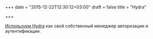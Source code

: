 +++
date = "2015-12-22T12:30:12+03:00"
draft = false
title = "Hydra"

+++

<p><a href="https://blog.gopheracademy.com/advent-2015/hydra-auth/">Используем&nbsp;Hydra</a> как свой собственный менеджер авторизации и аутентификации.</p>

